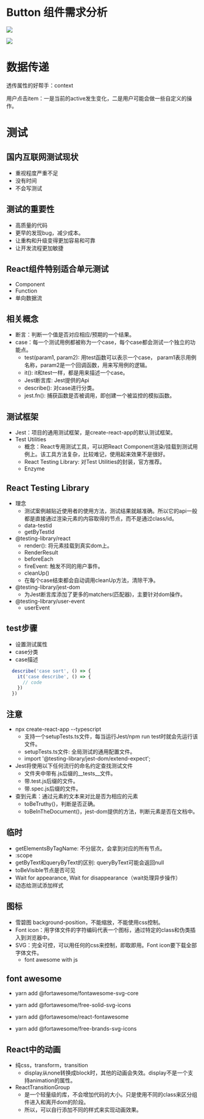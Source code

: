 
# Button 组件需求分析

![](https://img.imgdb.cn/item/5f7dd5231cd1bbb86b7b5e8a.png)

![](https://img.imgdb.cn/item/5f7dd5b31cd1bbb86b7b7f41.png)

# 数据传递

透传属性的好帮手：context

用户点击item：一是当前的active发生变化，二是用户可能会做一些自定义的操作。

# 测试
## 国内互联网测试现状
- 重视程度严重不足
- 没有时间
- 不会写测试

## 测试的重要性
- 高质量的代码
- 更早的发现bug，减少成本。
- 让重构和升级变得更加容易和可靠
- 让开发流程更加敏捷

## React组件特别适合单元测试
 - Component
 - Function
 - 单向数据流

## 相关概念
- 断言：判断一个值是否对应相应/预期的一个结果。
- case：每一个测试用例都被称为一个case，每个case都会测试一个独立的功能点。
  * test(param1, param2): 用test函数可以表示一个case， param1表示用例名称，param2是一个回调函数，用来写用例的逻辑。
  * it(): it和test一样，都是用来描述一个case。
  * Jest断言库: Jest提供的Api
  * describe(): 对case进行分类。
  * jest.fn(): 捕获函数是否被调用，即创建一个被监控的模拟函数。

## 测试框架
- Jest：项目的通用测试框架，是create-react-app的默认测试框架。
- Test Utilities
  * 概念：React专用测试工具，可以把React Component渲染/挂载到测试用例上。该工具方法复杂，比较难记，使用起来效果不是很好。
  * React Testing Library: 对Test Utilities的封装，官方推荐。
  * Enzyme

## React Testing Library
- 理念
  * 测试案例越贴近使用者的使用方法，测试结果就越准确。所以它的api一般都是直接通过渲染元素的内容取得的节点，而不是通过class/id。
  * data-testid
  * getByTestId
- @testing-library/react
  * render(): 将元素挂载到真实dom上。
  * RenderResult
  * beforeEach
  * fireEvent: 触发不同的用户事件。
  * cleanUp()
  * 在每个case结束都会自动调用cleanUp方法，清除干净。
- @testing-library/jest-dom
  * 为Jest断言库添加了更多的matchers(匹配器)，主要针对dom操作。
- @testing-library/user-event
  * userEvent

## test步骤
- 设置测试属性
- case分类
- case描述
```javascript
  describe('case sort', () => {
    it('case describe', () => {
      // code
    })
  })
```

## 注意
- npx create-react-app --typescript
  * 支持一个setupTests.ts文件，每当运行Jest/npm run test时就会先运行该文件。
  * setupTests.ts文件: 全局测试的通用配置文件。
  * import '@testing-library/jest-dom/extend-expect';
- Jest将使用以下任何流行的命名约定查找测试文件
  * 文件夹中带有.js后缀的__tests__文件。
  * 带.test.js后缀的文件。
  * 带.spec.js后缀的文件。
- 查到元素：通过元素的文本来对比是否为相应的元素
  * toBeTruthy()，判断是否正确。
  * toBeInTheDocument()，jest-dom提供的方法，判断元素是否在文档中。

## 临时
  * getElementsByTagName: 不分层次，会拿到对应的所有节点。
  * :scope
  * getByText和queryByText的区别: queryByText可能会返回null
  * toBeVisible节点是否可见
  * Wait for appearance, Wait for disappearance（wait处理异步操作）
  * 动态给测试添加样式

## 图标
  * 雪碧图 background-position，不能缩放，不能使用css控制。
  * Font icon：用字体文件的字符编码代表一个图标，通过特定的class和伪类插入到浏览器中。
  * SVG：完全可控，可以用任何的css来控制，即取即用。Font icon要下载全部字体文件。
    * font awesome with js

## font awesome
  * yarn add @fortawesome/fontawesome-svg-core
  * yarn add @fortawesome/free-solid-svg-icons
  * yarn add @fortawesome/react-fontawesome

  * yarn add @fortawesome/free-brands-svg-icons

## React中的动画
  * 纯css，transform，transition
    * display从none转换成block时，其他的动画会失效。display不是一个支持animation的属性。
  * ReactTransitionGroup
    * 是一个轻量级的库，不会增加代码的大小。只是使用不同的class来区分组件进入和离开dom的阶段。
    * 所以，可以自行添加不同的样式来实现动画效果。